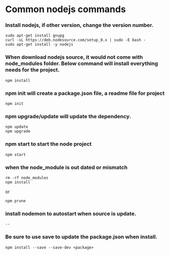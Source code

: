 # Common nodejs commands

### Install nodejs, if other version, change the version number.
```
sudo apt-get install gnupg
curl -sL https://deb.nodesource.com/setup_8.x | sudo -E bash -
sudo apt-get install -y nodejs
```

### When download nodejs source, it would not come with node_modules folder. Below command will install everything needs for the project.
```
npm install
```

### npm init will create a package.json file, a readme file for project
```
npm init
```

### npm upgrade/update will update the dependency.
```
npm update
npm upgrade
```

### npm start to start the node project
```
npm start
```

### when the node_module is out dated or mismatch
```
rm -rf node_modules
npm install
```
or
```
npm prune
```
### install nodemon to autostart when source is update.
```
--
```

### Be sure to use save to update the package.json when install.
```
npm install --save --save-dev <package>
```
